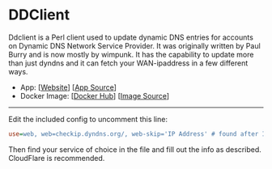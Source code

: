 # DDClient

Ddclient is a Perl client used to update dynamic DNS entries for accounts on Dynamic DNS Network Service Provider. It was originally written by Paul Burry and is now mostly by wimpunk. It has the capability to update more than just dyndns and it can fetch your WAN-ipaddress in a few different ways.

- App: [[Website](https://docs.linuxserver.io/images/docker-ddclient)] [[App Source](https://github.com/linuxserver/docker-ddclient)]
- Docker Image: [[Docker Hub](https://hub.docker.com/)] [[Image Source](https://hub.docker.com/r/linuxserver/ddclient)]

---


Edit the included config to uncomment this line:

```ini
use=web, web=checkip.dyndns.org/, web-skip='IP Address' # found after IP Address
```

Then find your service of choice in the file and fill out the info as described. CloudFlare is recommended.
